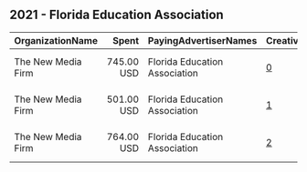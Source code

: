 ## 2021 - Florida Education Association 
|OrganizationName|Spent|PayingAdvertiserNames|CreativeUrls|Impressions|Genders|AgeBrackets|CountryCodes|BillingAddresses|CandidateBallotInformation|
|:---|---:|:---|:---|---:|:---|:---|:---|:---|:---|
|The New Media Firm|745.00 USD|Florida Education Association|[0](https://www.snap.com/political-ads/asset/f67c3e0b6c570b9bcf2e648b12107fd88f69fba4ed71052624ca8f7b77bed548?mediaType=mp4)|63,761||18+|united states|"1730 Rhode Island Ave, NW Ste 213,Washington,20036,US"|FEA 2021 State Advocacy|
|The New Media Firm|501.00 USD|Florida Education Association|[1](https://www.snap.com/political-ads/asset/f69c2f8a2a88c8f8274c7efde9a35d7c71bd758e613814a86ea9db9f9215f148?mediaType=mp4)|42,624||18+|united states|"1730 Rhode Island Ave, NW Ste 213,Washington,20036,US"|FEA 2021 State Advocacy|
|The New Media Firm|764.00 USD|Florida Education Association|[2](https://www.snap.com/political-ads/asset/b2b13f78e0bbc9c0c48b1ab79e8369464ee8c78ca32d548ee2224dcfdd8a5470?mediaType=mp4)|67,150||18+|united states|"1730 Rhode Island Ave, NW Ste 213,Washington,20036,US"|FEA 2021 State Advocacy|
